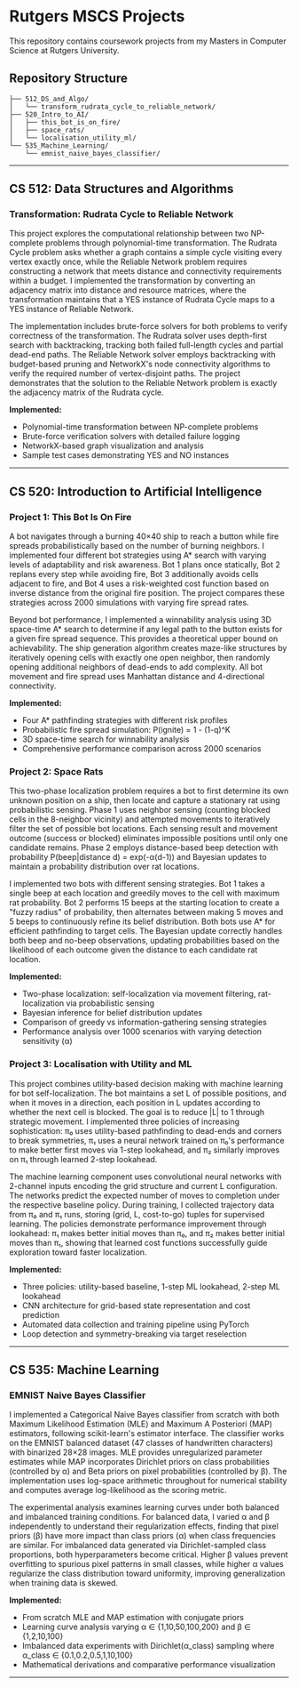 # Rutgers MSCS Projects

This repository contains coursework projects from my Masters in Computer Science at Rutgers University.

## Repository Structure

```
├── 512_DS_and_Algo/
│   └── transform_rudrata_cycle_to_reliable_network/
├── 520_Intro_to_AI/
│   ├── this_bot_is_on_fire/
│   ├── space_rats/
│   └── localisation_utility_ml/
└── 535_Machine_Learning/
    └── emnist_naive_bayes_classifier/
```

---

## CS 512: Data Structures and Algorithms

### Transformation: Rudrata Cycle to Reliable Network

This project explores the computational relationship between two NP-complete problems through polynomial-time transformation. The Rudrata Cycle problem asks whether a graph contains a simple cycle visiting every vertex exactly once, while the Reliable Network problem requires constructing a network that meets distance and connectivity requirements within a budget. I implemented the transformation by converting an adjacency matrix into distance and resource matrices, where the transformation maintains that a YES instance of Rudrata Cycle maps to a YES instance of Reliable Network.

The implementation includes brute-force solvers for both problems to verify correctness of the transformation. The Rudrata solver uses depth-first search with backtracking, tracking both failed full-length cycles and partial dead-end paths. The Reliable Network solver employs backtracking with budget-based pruning and NetworkX's node connectivity algorithms to verify the required number of vertex-disjoint paths. The project demonstrates that the solution to the Reliable Network problem is exactly the adjacency matrix of the Rudrata cycle.

**Implemented:**
- Polynomial-time transformation between NP-complete problems
- Brute-force verification solvers with detailed failure logging
- NetworkX-based graph visualization and analysis
- Sample test cases demonstrating YES and NO instances

---

## CS 520: Introduction to Artificial Intelligence

### Project 1: This Bot Is On Fire

A bot navigates through a burning 40×40 ship to reach a button while fire spreads probabilistically based on the number of burning neighbors. I implemented four different bot strategies using A* search with varying levels of adaptability and risk awareness. Bot 1 plans once statically, Bot 2 replans every step while avoiding fire, Bot 3 additionally avoids cells adjacent to fire, and Bot 4 uses a risk-weighted cost function based on inverse distance from the original fire position. The project compares these strategies across 2000 simulations with varying fire spread rates.

Beyond bot performance, I implemented a winnability analysis using 3D space-time A* search to determine if any legal path to the button exists for a given fire spread sequence. This provides a theoretical upper bound on achievability. The ship generation algorithm creates maze-like structures by iteratively opening cells with exactly one open neighbor, then randomly opening additional neighbors of dead-ends to add complexity. All bot movement and fire spread uses Manhattan distance and 4-directional connectivity.

**Implemented:**
- Four A* pathfinding strategies with different risk profiles
- Probabilistic fire spread simulation: P(ignite) = 1 - (1-q)^K
- 3D space-time search for winnability analysis
- Comprehensive performance comparison across 2000 scenarios

### Project 2: Space Rats

This two-phase localization problem requires a bot to first determine its own unknown position on a ship, then locate and capture a stationary rat using probabilistic sensing. Phase 1 uses neighbor sensing (counting blocked cells in the 8-neighbor vicinity) and attempted movements to iteratively filter the set of possible bot locations. Each sensing result and movement outcome (success or blocked) eliminates impossible positions until only one candidate remains. Phase 2 employs distance-based beep detection with probability P(beep|distance d) = exp(-α(d-1)) and Bayesian updates to maintain a probability distribution over rat locations.

I implemented two bots with different sensing strategies. Bot 1 takes a single beep at each location and greedily moves to the cell with maximum rat probability. Bot 2 performs 15 beeps at the starting location to create a "fuzzy radius" of probability, then alternates between making 5 moves and 5 beeps to continuously refine its belief distribution. Both bots use A* for efficient pathfinding to target cells. The Bayesian update correctly handles both beep and no-beep observations, updating probabilities based on the likelihood of each outcome given the distance to each candidate rat location.

**Implemented:**
- Two-phase localization: self-localization via movement filtering, rat-localization via probabilistic sensing
- Bayesian inference for belief distribution updates
- Comparison of greedy vs information-gathering sensing strategies
- Performance analysis over 1000 scenarios with varying detection sensitivity (α)

### Project 3: Localisation with Utility and ML

This project combines utility-based decision making with machine learning for bot self-localization. The bot maintains a set L of possible positions, and when it moves in a direction, each position in L updates according to whether the next cell is blocked. The goal is to reduce |L| to 1 through strategic movement. I implemented three policies of increasing sophistication: π₀ uses utility-based pathfinding to dead-ends and corners to break symmetries, π₁ uses a neural network trained on π₀'s performance to make better first moves via 1-step lookahead, and π₂ similarly improves on π₁ through learned 2-step lookahead.

The machine learning component uses convolutional neural networks with 2-channel inputs encoding the grid structure and current L configuration. The networks predict the expected number of moves to completion under the respective baseline policy. During training, I collected trajectory data from π₀ and π₁ runs, storing (grid, L, cost-to-go) tuples for supervised learning. The policies demonstrate performance improvement through lookahead: π₁ makes better initial moves than π₀, and π₂ makes better initial moves than π₁, showing that learned cost functions successfully guide exploration toward faster localization.

**Implemented:**
- Three policies: utility-based baseline, 1-step ML lookahead, 2-step ML lookahead
- CNN architecture for grid-based state representation and cost prediction
- Automated data collection and training pipeline using PyTorch
- Loop detection and symmetry-breaking via target reselection

---

## CS 535: Machine Learning

### EMNIST Naive Bayes Classifier

I implemented a Categorical Naive Bayes classifier from scratch with both Maximum Likelihood Estimation (MLE) and Maximum A Posteriori (MAP) estimators, following scikit-learn's estimator interface. The classifier works on the EMNIST balanced dataset (47 classes of handwritten characters) with binarized 28×28 images. MLE provides unregularized parameter estimates while MAP incorporates Dirichlet priors on class probabilities (controlled by α) and Beta priors on pixel probabilities (controlled by β). The implementation uses log-space arithmetic throughout for numerical stability and computes average log-likelihood as the scoring metric.

The experimental analysis examines learning curves under both balanced and imbalanced training conditions. For balanced data, I varied α and β independently to understand their regularization effects, finding that pixel priors (β) have more impact than class priors (α) when class frequencies are similar. For imbalanced data generated via Dirichlet-sampled class proportions, both hyperparameters become critical. Higher β values prevent overfitting to spurious pixel patterns in small classes, while higher α values regularize the class distribution toward uniformity, improving generalization when training data is skewed.

**Implemented:**
- From scratch MLE and MAP estimation with conjugate priors
- Learning curve analysis varying α ∈ {1,10,50,100,200} and β ∈ {1,2,10,100}
- Imbalanced data experiments with Dirichlet(α_class) sampling where α_class ∈ {0.1,0.2,0.5,1,10,100}
- Mathematical derivations and comparative performance visualization

---
